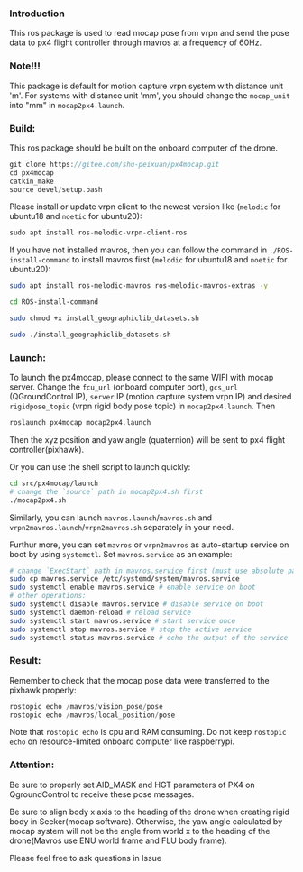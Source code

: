 ### Introduction

This ros package is used to read mocap pose from vrpn and send the pose data to px4 flight controller through mavros at a frequency of 60Hz.

### Note!!!
This package is default for motion capture vrpn system with distance unit 'm'. For systems with distance unit 'mm', you should change the `mocap_unit` into "mm" in `mocap2px4.launch`.


### Build:

This ros package should be built on the onboard computer of the drone.


```C
git clone https://gitee.com/shu-peixuan/px4mocap.git
cd px4mocap
catkin_make
source devel/setup.bash
```


Please install or update vrpn client to the newest version like (`melodic` for ubuntu18 and `noetic` for ubuntu20):

```C
sudo apt install ros-melodic-vrpn-client-ros
```

If you have not installed mavros, then you can follow the command in `./ROS-install-command` to install mavros first (`melodic` for ubuntu18 and `noetic` for ubuntu20):

```bash
sudo apt install ros-melodic-mavros ros-melodic-mavros-extras -y

cd ROS-install-command

sudo chmod +x install_geographiclib_datasets.sh

sudo ./install_geographiclib_datasets.sh
```

### Launch:

To launch the px4mocap, please connect to the same WIFI with mocap server. Change the  `fcu_url` (onboard computer port), `gcs_url` (QGroundControl IP),  `server` IP (motion capture system vrpn IP)  and desired  `rigidpose_topic` (vrpn rigid body pose topic)  in `mocap2px4.launch`. Then 

```C
roslaunch px4mocap mocap2px4.launch
```
Then the xyz position and yaw angle (quaternion) will be sent to px4 flight controller(pixhawk).

Or you can use the shell script to launch quickly:

```bash
cd src/px4mocap/launch
# change the `source` path in mocap2px4.sh first
./mocap2px4.sh
```

Similarly, you can launch `mavros.launch`/`mavros.sh` and `vrpn2mavros.launch`/`vrpn2mavros.sh` separately in your need. 

Furthur more, you can set `mavros` or `vrpn2mavros` as auto-startup service on boot by using `systemctl`. Set `mavros.service` as an example:

```bash
# change `ExecStart` path in mavros.service first (must use absolute path), then:
sudo cp mavros.service /etc/systemd/system/mavros.service
sudo systemctl enable mavros.service # enable service on boot
# other operations:
sudo systemctl disable mavros.service # disable service on boot
sudo systemctl daemon-reload # reload service
sudo systemctl start mavros.service # start service once
sudo systemctl stop mavros.service # stop the active service
sudo systemctl status mavros.service # echo the output of the service
```

### Result:

Remember to check that the mocap pose data were transferred to the pixhawk properly:

```C
rostopic echo /mavros/vision_pose/pose
rostopic echo /mavros/local_position/pose
```
Note that `rostopic echo` is cpu and RAM consuming. Do not keep `rostopic echo` on resource-limited onboard computer like raspberrypi.

### Attention:


Be sure to properly set AID_MASK and HGT parameters of PX4 on QgroundControl to receive these pose messages.

Be sure to align body x axis to the heading of the drone when creating rigid body in Seeker(mocap software). Otherwise, the yaw angle calculated by mocap system will not be the angle from world x to the heading of the drone(Mavros use ENU world frame and FLU body frame).

Please feel free to ask questions in Issue


